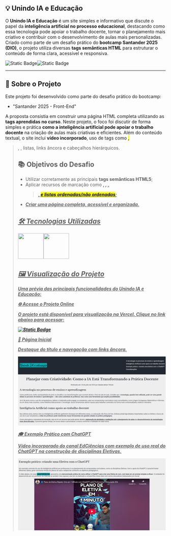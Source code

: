 ## 💡 Unindo IA e Educação

O **Unindo IA e Educação** é um site simples e informativo que discute o papel da **inteligência artificial no processo educacional**, destacando como essa tecnologia pode apoiar o trabalho docente, tornar o planejamento mais criativo e contribuir com o desenvolvimento de aulas mais personalizadas. Criado como parte de um desafio prático do **bootcamp Santander 2025 (DIO)**, o projeto utiliza diversas **tags semânticas HTML** para estruturar o conteúdo de forma clara, acessível e responsiva.

![Static Badge](https://img.shields.io/badge/Conclu%C3%ADdo-label?style=for-the-badge&label=Status)![Static Badge](https://img.shields.io/badge/DIO-Curso-%23FF0000?style=for-the-badge)

<hr>

## 🚀 Sobre o Projeto

Este projeto foi desenvolvido como parte do desafio prático do bootcamp:

* "Santander 2025 - Front-End"

A proposta consistia em construir uma página HTML completa utilizando as **tags aprendidas no curso**. Neste projeto, o foco foi discutir de forma simples e prática **como a inteligência artificial pode apoiar o trabalho docente** na criação de aulas mais criativas e eficientes. Além do conteúdo textual, o site inclui **vídeo incorporado**, uso de tags como <mark>, <blockquote>, <time>, listas, links âncora e cabeçalhos hierárquicos.

## 📚 Objetivos do Desafio

* Utilizar corretamente as principais **tags semânticas HTML5**;
* Aplicar recursos de marcação como **<strong>, <i>, <u>, <blockquote>, <mark> e listas ordenadas/não ordenadas**;
* Criar uma página completa, acessível e organizada.

## 🛠️ Tecnologias Utilizadas

<img src="https://cdn.jsdelivr.net/gh/devicons/devicon@latest/icons/html5/html5-original-wordmark.svg" width="80" height="80"/><img src="https://cdn.jsdelivr.net/gh/devicons/devicon@latest/icons/css3/css3-original-wordmark.svg" width="80" height="80"/>

## 🖼️ Visualização do Projeto

Uma prévia das principais funcionalidades do **Unindo IA e Educação**:

**🌐 Acesse o Projeto Online**

O projeto está disponível para visualização na **Vercel**. Clique no link abaixo para acessar:

<a href="" target="_blank">![Static Badge](https://img.shields.io/badge/Vercel-project?style=for-the-badge&color=A91079)</a>

**📄 Página Inicial**

Destaque do título e navegação com links âncora.

<img src="ia-educacao-home.png" width="600" alt="Página inicial"/>

**🎓 Exemplo Prático com ChatGPT**

Vídeo incorporado do canal EdCiências com exemplo de uso real do ChatGPT na construção de disciplinas Eletivas.

<img src="ia-educacao-video.png" width="600" alt="Vídeo de exemplo sobre uso do ChatGPT"/>
